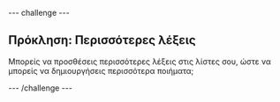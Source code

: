 \--- challenge \---

## Πρόκληση: Περισσότερες λέξεις

Μπορείς να προσθέσεις περισσότερες λέξεις στις λίστες σου, ώστε να μπορείς να δημιουργήσεις περισσότερα ποιήματα;

\--- /challenge \---
